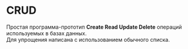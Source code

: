 # CRUD
Простая программа-прототип __Create Read Update Delete__ операций используемых в базах данных.  
Для упрощения написана с использованием обычного списка.
